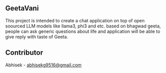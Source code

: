 ## GeetaVani

This project is intended to create a chat application on top of open soourced LLM models like llama3, phi3 and etc. based on bhagwad geeta, people can ask generic questions about life and application will be able to give reply with taste of Geeta.

## Contributor
Abhisek - abhisekg9516@gmail.com
